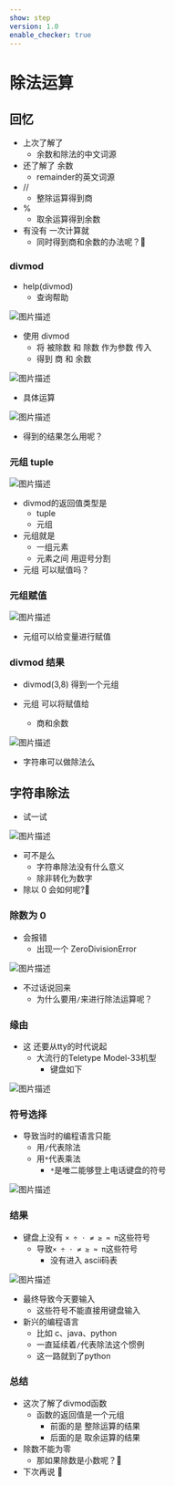 ```yaml
---
show: step
version: 1.0
enable_checker: true
---
```


# 除法运算

## 回忆

- 上次了解了
	- 余数和除法的中文词源
- 还了解了 余数
	- remainder的英文词源
- // 
	- 整除运算得到商
- %
	- 取余运算得到余数
- 有没有 一次计算就
	- 同时得到商和余数的办法呢？🤪

### divmod

- help(divmod)
	- 查询帮助

![图片描述](https://doc.shiyanlou.com/courses/uid1190679-20210820-1629442969473)

- 使用 divmod
	- 将 被除数 和 除数 作为参数 传入
	- 得到 商 和 余数

![图片描述](https://doc.shiyanlou.com/courses/uid1190679-20230928-1695909792818)

- 具体运算

![图片描述](https://doc.shiyanlou.com/courses/uid1190679-20230928-1695909886113)

- 得到的结果怎么用呢？

### 元组 tuple

![图片描述](https://doc.shiyanlou.com/courses/uid1190679-20230928-1695909921566)


- divmod的返回值类型是
	- tuple
	- 元组
- 元组就是
	- 一组元素
	- 元素之间 用逗号分割
- 元组 可以赋值吗？

### 元组赋值

![图片描述](https://doc.shiyanlou.com/courses/uid1190679-20210820-1629443122323)

- 元组可以给变量进行赋值

### divmod 结果

- divmod(3,8) 得到一个元组

- 元组 可以将赋值给
	- 商和余数

![图片描述](https://doc.shiyanlou.com/courses/uid1190679-20230928-1695910087845)

- 字符串可以做除法么

## 字符串除法

- 试一试

![图片描述](https://doc.shiyanlou.com/courses/uid1190679-20210820-1629443381137)

- 可不是么
	- 字符串除法没有什么意义
	- 除非转化为数字
- 除以 0 会如何呢?🤪

### 除数为 0
- 会报错
	- 出现一个 ZeroDivisionError

![图片描述](https://doc.shiyanlou.com/courses/uid1190679-20210820-1629443446252)


- 不过话说回来
	- 为什么要用`/`来进行除法运算呢？

### 缘由

- 这 还要从tty的时代说起
	- 大流行的Teletype Model-33机型
		- 键盘如下

![图片描述](https://doc.shiyanlou.com/courses/uid1190679-20220507-1651880179019)

### 符号选择

- 导致当时的编程语言只能
	- 用`/`代表除法
	- 用`*`代表乘法 
		- `*`是唯二能够登上电话键盘的符号

![图片描述](https://doc.shiyanlou.com/courses/uid1190679-20230813-1691892146462)

### 结果

- 键盘上没有 `× ÷ ⋅ ≠ ≥ ≈ π`这些符号
	- 导致`× ÷ ⋅ ≠ ≥ ≈ π`这些符号
		- 没有进入 ascii码表

![图片描述](https://doc.shiyanlou.com/courses/uid1190679-20220507-1651880543665)

- 最终导致今天要输入
	- 这些符号不能直接用键盘输入
- 新兴的编程语言
	- 比如 c、java、python
	- 一直延续着`/`代表除法这个惯例
	- 这一路就到了python

### 总结

- 这次了解了divmod函数
	- 函数的返回值是一个元组
		- 前面的是 整除运算的结果
		- 后面的是 取余运算的结果
- 除数不能为零
	- 那如果除数是小数呢？🤪
- 下次再说 👋

